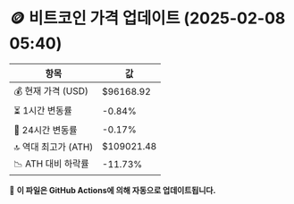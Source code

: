 # 🪙 비트코인 가격 업데이트 (2025-02-08 05:40)

| 항목                | 값 |
|--------------------|----------------|
| 💰 현재 가격 (USD) | $96168.92 |
| ⏳ 1시간 변동률    | -0.84% |
| 📆 24시간 변동률   | -0.17% |
| 🔝 역대 최고가 (ATH) | $109021.48 |
| 📉 ATH 대비 하락률 | -11.73% |

🔄 **이 파일은 GitHub Actions에 의해 자동으로 업데이트됩니다.**
